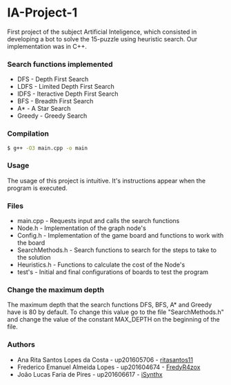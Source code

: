 # IA-Project-1
First project of the subject Artificial Inteligence, which consisted in developing a bot to solve the 15-puzzle using heuristic search.
Our implementation was in C++.


### Search functions implemented
* DFS - Depth First Search
* LDFS - Limited Depth First Search
* IDFS - Iteractive Depth First Search
* BFS - Breadth First Search
* A* - A Star Search
* Greedy - Greedy Search


### Compilation
``` bash
$ g++ -O3 main.cpp -o main
```

### Usage
The usage of this project is intuitive. It's instructions appear when the program is executed.


### Files
* main.cpp - Requests input and calls the search functions
* Node.h - Implementation of the graph node's
* Config.h 	- Implementation of the game board and functions to work with the board
* SearchMethods.h - Search functions to search for the steps to take to the solution
* Heuristics.h - Functions to calculate the cost of the Node's
* test's - Initial and final configurations of boards to test the program


### Change the maximum depth
The maximum depth that the search functions DFS, BFS, A* and Greedy have is 80 by default.
To change this value go to the file "SearchMethods.h" and change the value of the constant MAX_DEPTH on the beginning of the file.


### Authors
* Ana Rita Santos Lopes da Costa - up201605706 - [ritasantos11](github.com/ritasantos11)
* Frederico Emanuel Almeida Lopes - up201604674 - [FredyR4zox](github.com/FredyR4zox)
* João Lucas Faria de Pires - up201606617 - [iSynthx](github.com/iSynthx)

